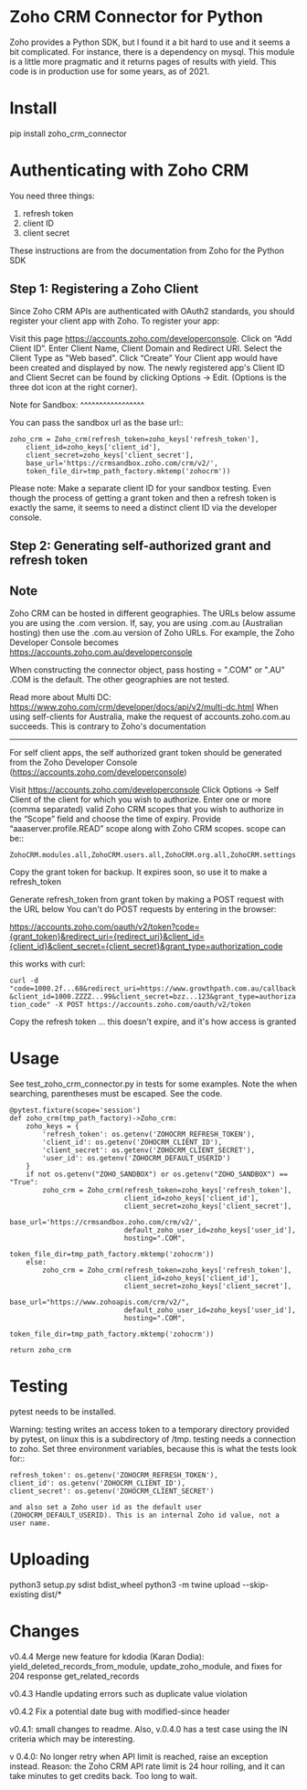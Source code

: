 Zoho CRM Connector for Python
==================

Zoho provides a Python SDK, but I found it a bit hard to use and it seems a bit complicated.
For instance, there is a dependency on mysql.
This module is a little more pragmatic and it returns pages of results with yield.
This code is in production use for some years, as of 2021. 


Install
=======

pip install zoho_crm_connector


Authenticating with Zoho CRM
============================

You need three things:

1. refresh token
2. client ID
3. client secret

These instructions are from the documentation from Zoho for the Python SDK

Step 1: Registering a Zoho Client
---------------------------------

Since Zoho CRM APIs are authenticated with OAuth2 standards, you should register your client app with Zoho. To register your app:

Visit this page https://accounts.zoho.com/developerconsole.
Click on “Add Client ID”.
Enter Client Name, Client Domain and Redirect URI.
Select the Client Type as "Web based".
Click “Create”
Your Client app would have been created and displayed by now.
The newly registered app's Client ID and Client Secret can be found by clicking Options → Edit.
(Options is the three dot icon at the right corner).

Note for Sandbox:
^^^^^^^^^^^^^^^^^

You can pass the sandbox url as the base url::

    zoho_crm = Zoho_crm(refresh_token=zoho_keys['refresh_token'],
        client_id=zoho_keys['client_id'],
        client_secret=zoho_keys['client_secret'],
        base_url='https://crmsandbox.zoho.com/crm/v2/',
        token_file_dir=tmp_path_factory.mktemp('zohocrm'))

Please note: Make a separate client ID for your sandbox testing.
Even though the process of getting a grant token and then a refresh token is exactly the same,
it seems to need a distinct client ID via the developer console.

Step 2: Generating self-authorized grant and refresh token
----------------------------------------------------------

Note
----

Zoho CRM can be hosted in different geographies. The URLs below assume you are using the .com version.
If, say, you are using .com.au (Australian hosting) then use the .com.au version of Zoho URLs.
For example, the Zoho Developer Console becomes https://accounts.zoho.com.au/developerconsole

When constructing the connector object, pass hosting = ".COM" or ".AU"
.COM is the default. 
The other geographies are not tested.


Read more about Multi DC: https://www.zoho.com/crm/developer/docs/api/v2/multi-dc.html
When using self-clients for Australia, make the request of accounts.zoho.com.au succeeds. This is contrary to Zoho's documentation

----

For self client apps, the self authorized grant token should be generated from the Zoho Developer Console (https://accounts.zoho.com/developerconsole)

Visit https://accounts.zoho.com/developerconsole
Click Options → Self Client of the client for which you wish to authorize.
Enter one or more (comma separated) valid Zoho CRM scopes that you wish to authorize in the “Scope” field and choose the time of expiry. Provide “aaaserver.profile.READ” scope along with Zoho CRM scopes.
scope can be::

    ZohoCRM.modules.all,ZohoCRM.users.all,ZohoCRM.org.all,ZohoCRM.settings.all,aaaserver.profile.READ

Copy the grant token for backup. It expires soon, so use it to make a refresh_token

Generate refresh_token from grant token by making a POST request with the URL below
You can't do POST requests by entering  in the browser:

https://accounts.zoho.com/oauth/v2/token?code={grant_token}&redirect_uri={redirect_uri}&client_id={client_id}&client_secret={client_secret}&grant_type=authorization_code

this works with curl:

``curl -d "code=1000.2f...68&redirect_uri=https://www.growthpath.com.au/callback&client_id=1000.ZZZZ...99&client_secret=bzz...123&grant_type=authorization_code" -X POST https://accounts.zoho.com/oauth/v2/token``

Copy the refresh token ... this doesn't expire, and it's how access is granted

Usage
=====
See test_zoho_crm_connector.py in tests for some examples.
Note the when searching, parentheses must be escaped. See the code.


    @pytest.fixture(scope='session')
    def zoho_crm(tmp_path_factory)->Zoho_crm:
        zoho_keys = {
            'refresh_token': os.getenv('ZOHOCRM_REFRESH_TOKEN'),
            'client_id': os.getenv('ZOHOCRM_CLIENT_ID'),
            'client_secret': os.getenv('ZOHOCRM_CLIENT_SECRET'),
            'user_id': os.getenv('ZOHOCRM_DEFAULT_USERID')
        }
        if not os.getenv("ZOHO_SANDBOX") or os.getenv("ZOHO_SANDBOX") == "True":
            zoho_crm = Zoho_crm(refresh_token=zoho_keys['refresh_token'],
                                client_id=zoho_keys['client_id'],
                                client_secret=zoho_keys['client_secret'],
                                base_url='https://crmsandbox.zoho.com/crm/v2/',
                                default_zoho_user_id=zoho_keys['user_id'],
                                hosting=".COM",
                                token_file_dir=tmp_path_factory.mktemp('zohocrm'))
        else:
            zoho_crm = Zoho_crm(refresh_token=zoho_keys['refresh_token'],
                                client_id=zoho_keys['client_id'],
                                client_secret=zoho_keys['client_secret'],
                                base_url="https://www.zohoapis.com/crm/v2/", 
                                default_zoho_user_id=zoho_keys['user_id'],
                                hosting=".COM",
                                token_file_dir=tmp_path_factory.mktemp('zohocrm'))

    return zoho_crm



Testing
=======
pytest needs to be installed.

Warning: testing writes an access token to a temporary directory provided by pytest, on linux this is a subdirectory of /tmp.
testing needs a connection to zoho. Set three environment variables, because this is what the tests look for::

    refresh_token': os.getenv('ZOHOCRM_REFRESH_TOKEN'),
    client_id': os.getenv('ZOHOCRM_CLIENT_ID'),
    client_secret': os.getenv('ZOHOCRM_CLIENT_SECRET')

    and also set a Zoho user id as the default user (ZOHOCRM_DEFAULT_USERID). This is an internal Zoho id value, not a user name.


Uploading
=========
python3 setup.py sdist bdist_wheel
 python3 -m twine upload --skip-existing dist/*


Changes
========

v0.4.4 Merge new feature for kdodia (Karan Dodia): yield_deleted_records_from_module, update_zoho_module, and fixes for 204 response get_related_records


v0.4.3 Handle updating errors such as duplicate value violation

v0.4.2 Fix a potential date bug with modified-since header

v0.4.1: small changes to readme. Also, v.0.4.0 has a test case using the IN criteria which may be interesting.

v 0.4.0: No longer retry when API limit is reached, raise an exception instead. 
Reason: the Zoho CRM API rate limit is 24 hour rolling, and it can take minutes to get credits back. Too long to wait.

